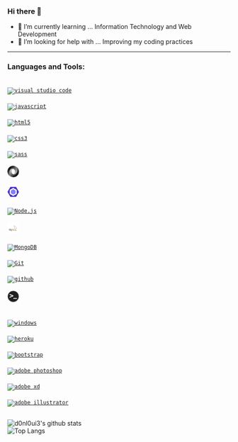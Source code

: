 ### Hi there 👋

- 🌱 I’m currently learning ... Information Technology and Web Development
- 🤔 I’m looking for help with ... Improving my coding practices  

---

### Languages and Tools:

[<code>
<img alt="visual studio code" width="26px" src="https://img.icons8.com/fluent/240/000000/visual-studio-code-2019.png" />
</code>](https://code.visualstudio.com/)
[<code>
<img alt="javascript" width="26px" src="https://img.icons8.com/color/240/000000/javascript.png" />
</code>](https://developer.mozilla.org/en-US/docs/Web/JavaScript)
[<code>
<img alt="html5" width="26px" src="https://img.icons8.com/color/240/000000/html-5.png">
</code>](https://developer.mozilla.org/en-US/docs/Web/HTML)
[<code>
<img alt="css3" width="26px" src="https://img.icons8.com/color/240/000000/css3.png">
</code>](https://developer.mozilla.org/en-US/docs/Web/CSS)
[<code>
<img alt="sass" width="26px" src="https://img.icons8.com/color/240/000000/sass.png">
</code>](https://sass-lang.com/)
[<code>
<img alt="json" width="26px" src="https://raw.githubusercontent.com/github/explore/80688e429a7d4ef2fca1e82350fe8e3517d3494d/topics/json/json.png">
</code>](https://www.json.org/json-en.html)
[<code>
<img alt="eslint" width="26px" src="https://raw.githubusercontent.com/github/explore/80688e429a7d4ef2fca1e82350fe8e3517d3494d/topics/eslint/eslint.png">
</code>](https://www.eslint.org/)
[<code>
<img alt="Node.js" width="26px" src="https://img.icons8.com/color/240/000000/nodejs.png">
</code>](https://www.nodejs.org/en/)
[<code>
<img alt="MySQL" width="26px" src="https://raw.githubusercontent.com/github/explore/80688e429a7d4ef2fca1e82350fe8e3517d3494d/topics/mysql/mysql.png">
</code>](https://www.dev.mysql.com/)
[<code>
<img alt="MongoDB" width="26px" src="https://img.icons8.com/color/240/000000/mongodb.png">
</code>](https://www.mongodb.com/)
[<code>
<img alt="Git" width="26px" src="https://img.icons8.com/color/240/000000/git.png">
</code>](https://www.git-scm.com/)
[<code>
<img alt="github" width="26px" src="https://img.icons8.com/ios-glyphs/240/000000/github.png">
</code>](https://www.github.com/)
[<code>
<img alt="terminal" width="26px" src="https://raw.githubusercontent.com/github/explore/80688e429a7d4ef2fca1e82350fe8e3517d3494d/topics/terminal/terminal.png">
</code>](https://hyper.is/)
<br />
[<code>
<img alt="windows" width="26px" src="https://img.icons8.com/color/240/000000/windows-10.png">
</code>](https://www.microsoft.com/en-us/windows)
[<code>
<img alt="heroku" width="26px" src="https://img.icons8.com/nolan/240/heroku.png">
</code>](https://www.heroku.com/)
[<code>
<img alt="bootstrap" width="26px" src="https://img.icons8.com/color/240/000000/bootstrap.png">
</code>](https://www.getbootstrap.com/)
[<code>
<img alt="adobe photoshop" width="26px" src="https://img.icons8.com/fluent/240/000000/adobe-photoshop.png">
</code>](https://www.adobe.com/)
[<code>
<img alt="adobe xd" width="26px" src="https://img.icons8.com/color/240/000000/adobe-xd.png">
</code>](https://www.adobe.com/)
[<code>
<img alt="adobe illustrator" width="26px" src="https://img.icons8.com/color/240/000000/adobe-illustrator.png">
</code>](https://www.adobe.com/)

##
![d0nl0ui3's github stats](https://github-readme-stats.vercel.app/api?username=d0nl0ui3&theme=gruvbox)  
![Top Langs](https://github-readme-stats.vercel.app/api/top-langs/?username=d0nl0ui3-stash&layout=compact&theme=dracula)

